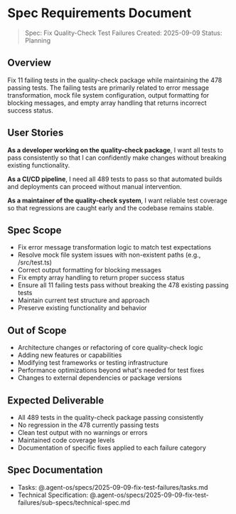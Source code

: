 # Spec Requirements Document

> Spec: Fix Quality-Check Test Failures Created: 2025-09-09 Status: Planning

## Overview

Fix 11 failing tests in the quality-check package while maintaining the 478 passing tests. The failing tests are primarily related to error message transformation, mock file system configuration, output formatting for blocking messages, and empty array handling that returns incorrect success status.

## User Stories

**As a developer working on the quality-check package**, I want all tests to pass consistently so that I can confidently make changes without breaking existing functionality.

**As a CI/CD pipeline**, I need all 489 tests to pass so that automated builds and deployments can proceed without manual intervention.

**As a maintainer of the quality-check system**, I want reliable test coverage so that regressions are caught early and the codebase remains stable.

## Spec Scope

- Fix error message transformation logic to match test expectations
- Resolve mock file system issues with non-existent paths (e.g., /src/test.ts)
- Correct output formatting for blocking messages
- Fix empty array handling to return proper success status
- Ensure all 11 failing tests pass without breaking the 478 existing passing tests
- Maintain current test structure and approach
- Preserve existing functionality and behavior

## Out of Scope

- Architecture changes or refactoring of core quality-check logic
- Adding new features or capabilities
- Modifying test frameworks or testing infrastructure
- Performance optimizations beyond what's needed for test fixes
- Changes to external dependencies or package versions

## Expected Deliverable

- All 489 tests in the quality-check package passing consistently
- No regression in the 478 currently passing tests
- Clean test output with no warnings or errors
- Maintained code coverage levels
- Documentation of specific fixes applied to each failure category

## Spec Documentation

- Tasks: @.agent-os/specs/2025-09-09-fix-test-failures/tasks.md
- Technical Specification: @.agent-os/specs/2025-09-09-fix-test-failures/sub-specs/technical-spec.md